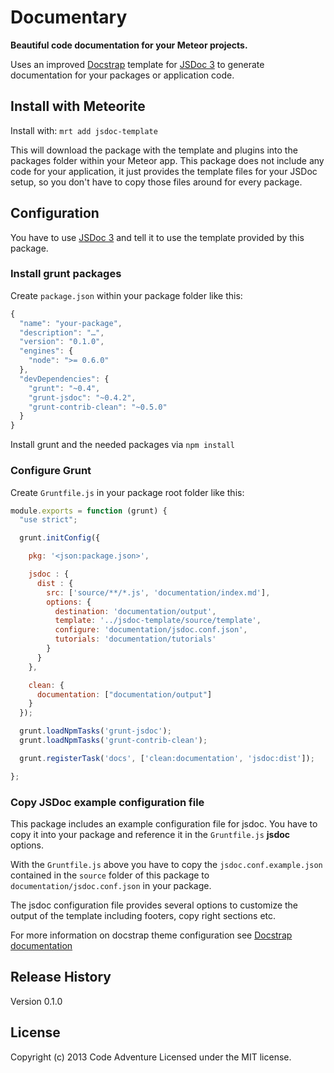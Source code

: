 # Documentary

**Beautiful code documentation for your Meteor projects.**

Uses an improved [Docstrap](https://github.com/terryweiss/docstrap) template for
[JSDoc 3](http://usejsdoc.org/) to generate documentation for your packages
or application code.

## Install with Meteorite
Install with: `mrt add jsdoc-template`

This will download the package with the template and plugins into the 
packages folder within your Meteor app. This package does not include
any code for your application, it just provides the template files
for your JSDoc setup, so you don't have to copy those files around
for every package.

## Configuration
You have to use [JSDoc 3](http://usejsdoc.org/) and tell it to use the
template provided by this package.

### Install grunt packages
Create `package.json` within your package folder like this:

```JavaScript
{
  "name": "your-package",
  "description": "…",
  "version": "0.1.0",
  "engines": {
    "node": ">= 0.6.0"
  },
  "devDependencies": {
    "grunt": "~0.4",
    "grunt-jsdoc": "~0.4.2",
    "grunt-contrib-clean": "~0.5.0"
  }
}
```

Install grunt and the needed packages via `npm install`

### Configure Grunt

Create `Gruntfile.js` in your package root folder like this:

```JavaScript
module.exports = function (grunt) {
  "use strict";

  grunt.initConfig({

    pkg: '<json:package.json>',

    jsdoc : {
      dist : {
        src: ['source/**/*.js', 'documentation/index.md'],
        options: {
          destination: 'documentation/output',
          template: '../jsdoc-template/source/template',
          configure: 'documentation/jsdoc.conf.json',
          tutorials: 'documentation/tutorials'
        }
      }
    },

    clean: {
      documentation: ["documentation/output"]
    }
  });

  grunt.loadNpmTasks('grunt-jsdoc');
  grunt.loadNpmTasks('grunt-contrib-clean');

  grunt.registerTask('docs', ['clean:documentation', 'jsdoc:dist']);

};

```

### Copy JSDoc example configuration file
This package includes an example configuration file for jsdoc.
You have to copy it into your package and reference it in the
`Gruntfile.js` **jsdoc** options.

With the `Gruntfile.js` above you have to copy the ```jsdoc.conf.example.json```
contained in the ```source``` folder of this package to ```documentation/jsdoc.conf.json```
in your package.

The jsdoc configuration file provides several options to customize 
the output of the template including footers, copy right sections etc.

For more information on docstrap theme configuration see
[Docstrap documentation](https://github.com/terryweiss/docstrap)


## Release History
Version 0.1.0

## License
Copyright (c) 2013 Code Adventure
Licensed under the MIT license.
